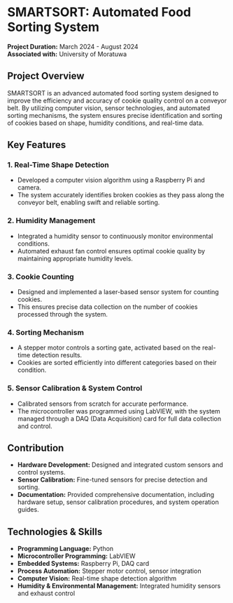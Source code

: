 # SMARTSORT: Automated Food Sorting System

**Project Duration:** March 2024 - August 2024  
**Associated with:** University of Moratuwa

## Project Overview
SMARTSORT is an advanced automated food sorting system designed to improve the efficiency and accuracy of cookie quality control on a conveyor belt. By utilizing computer vision, sensor technologies, and automated sorting mechanisms, the system ensures precise identification and sorting of cookies based on shape, humidity conditions, and real-time data.

## Key Features

### 1. Real-Time Shape Detection
- Developed a computer vision algorithm using a Raspberry Pi and camera.
- The system accurately identifies broken cookies as they pass along the conveyor belt, enabling swift and reliable sorting.

### 2. Humidity Management
- Integrated a humidity sensor to continuously monitor environmental conditions.
- Automated exhaust fan control ensures optimal cookie quality by maintaining appropriate humidity levels.

### 3. Cookie Counting
- Designed and implemented a laser-based sensor system for counting cookies.
- This ensures precise data collection on the number of cookies processed through the system.

### 4. Sorting Mechanism
- A stepper motor controls a sorting gate, activated based on the real-time detection results.
- Cookies are sorted efficiently into different categories based on their condition.

### 5. Sensor Calibration & System Control
- Calibrated sensors from scratch for accurate performance.
- The microcontroller was programmed using LabVIEW, with the system managed through a DAQ (Data Acquisition) card for full data collection and control.

## Contribution
- **Hardware Development:** Designed and integrated custom sensors and control systems.
- **Sensor Calibration:** Fine-tuned sensors for precise detection and sorting.
- **Documentation:** Provided comprehensive documentation, including hardware setup, sensor calibration procedures, and system operation guides.

## Technologies & Skills
- **Programming Language:** Python
- **Microcontroller Programming:** LabVIEW
- **Embedded Systems:** Raspberry Pi, DAQ card
- **Process Automation:** Stepper motor control, sensor integration
- **Computer Vision:** Real-time shape detection algorithm
- **Humidity & Environmental Management:** Integrated humidity sensors and exhaust control





